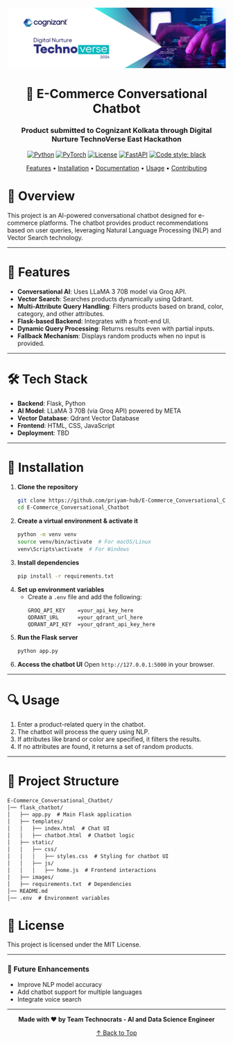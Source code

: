 <div align="center">

![Cover Page](images/image.png)

# 🤖 **E-Commerce Conversational Chatbot**

### Product submitted to Cognizant Kolkata through Digital Nurture TechnoVerse East Hackathon

[![Python](https://img.shields.io/badge/Python-3.10+-blue.svg)](https://www.python.org/downloads/)
[![PyTorch](https://img.shields.io/badge/PyTorch-2.0+-ee4c2c.svg)](https://pytorch.org/)
[![License](https://img.shields.io/badge/License-MIT-green.svg)](LICENSE)
[![FastAPI](https://img.shields.io/badge/FastAPI-0.100.0+-009688.svg)](https://fastapi.tiangolo.com)
[![Code style: black](https://img.shields.io/badge/code%20style-black-000000.svg)](https://github.com/psf/black)

[Features](#features) • [Installation](#installation) • [Documentation](#documentation) • [Usage](#usage) • [Contributing](#contributing)

</div>

# 📌 Overview
This project is an AI-powered conversational chatbot designed for e-commerce platforms. The chatbot provides product recommendations based on user queries, leveraging Natural Language Processing (NLP) and Vector Search technology.

---

# 🚀 Features
- **Conversational AI**: Uses LLaMA 3 70B model via Groq API.
- **Vector Search**: Searches products dynamically using Qdrant.
- **Multi-Attribute Query Handling**: Filters products based on brand, color, category, and other attributes.
- **Flask-based Backend**: Integrates with a front-end UI.
- **Dynamic Query Processing**: Returns results even with partial inputs.
- **Fallback Mechanism**: Displays random products when no input is provided.

---

# 🛠️ Tech Stack
- **Backend**: Flask, Python
- **AI Model**: LLaMA 3 70B (via Groq API) powered by META
- **Vector Database**: Qdrant Vector Database
- **Frontend**: HTML, CSS, JavaScript
- **Deployment**: TBD

---

# 🔧 Installation
1. **Clone the repository**
   ```sh
   git clone https://github.com/priyam-hub/E-Commerce_Conversational_Chatbot.git
   cd E-Commerce_Conversational_Chatbot
   ```
2. **Create a virtual environment & activate it**
   ```sh
   python -m venv venv
   source venv/bin/activate  # For macOS/Linux
   venv\Scripts\activate  # For Windows
   ```
3. **Install dependencies**
   ```sh
   pip install -r requirements.txt
   ```
4. **Set up environment variables**
   - Create a `.env` file and add the following:
     ```env
     GROQ_API_KEY    =your_api_key_here
     QDRANT_URL      =your_qdrant_url_here
     QDRANT_API_KEY  =your_qdrant_api_key_here
     ```
5. **Run the Flask server**
   ```sh
   python app.py
   ```
6. **Access the chatbot UI**
   Open `http://127.0.0.1:5000` in your browser.

---

# 🔍 Usage
1. Enter a product-related query in the chatbot.
2. The chatbot will process the query using NLP.
3. If attributes like brand or color are specified, it filters the results.
4. If no attributes are found, it returns a set of random products.

---

# 📂 Project Structure
```
E-Commerce_Conversational_Chatbot/
│── flask_chatbot/
│   ├── app.py  # Main Flask application
│   ├── templates/
│   │   ├── index.html  # Chat UI
│   │   ├── chatbot.html  # Chatbot logic
│   ├── static/
│   │   ├── css/
│   │   │   ├── styles.css  # Styling for chatbot UI
│   │   ├── js/
│   │   │   ├── home.js  # Frontend interactions
│   ├── images/
│   ├── requirements.txt  # Dependencies
│── README.md
│── .env  # Environment variables
```

# 📜 License
This project is licensed under the MIT License.

---

### 🎯 Future Enhancements
- Improve NLP model accuracy
- Add chatbot support for multiple languages
- Integrate voice search

---

<div align="center">

**Made with ❤️ by Team Technocrats - AI and Data Science Engineer**

[↑ Back to Top]()

</div>

